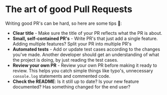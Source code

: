 # The art of good Pull Requests

Writing good PR's can be hard, so here are some tips 🔧:

- **Clear title** - Make sure the title of your PR reflects what the PR is about.
- **Small, self-contained PR's** - Write PR's that just add a single feature. Adding multiple features? Split your PR into multiple PR's
- **Automated tests** - Add or update  test cases according to the changes you've made. Another developer should get an understanding of what the project is doing, by just reading the test cases.
- **Review your own PR** - Review your own PR before making it ready to review. This helps you catch simple things like typo's, unnecessary `console.log` statements and commented code.
- **Check the README**: Is it still up to date? Is your new feature documented? Has something changed for the end user?
